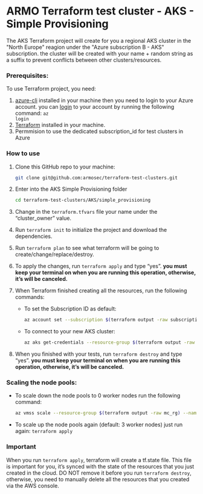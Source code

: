 # ARMO Terraform test cluster - AKS - Simple Provisioning


The AKS Terraform project will create for you a regional AKS cluster in the "North Europe" reagion under the "Azure subscription B - AKS" subscription. the cluster will be created with your name + random string as a suffix to prevent conflicts between other clusters/resources.

### Prerequisites:

To use Terraform project, you need:

1. [azure-cli](https://learn.microsoft.com/en-us/cli/azure/install-azure-cli-linux?pivots=apt) installed in your machine then you need to login to your Azure account. you can [login](https://learn.microsoft.com/en-us/cli/azure/authenticate-azure-cli) to your account by running the following command: 
<code>az login</code>
2. [Terraform](https://developer.hashicorp.com/terraform/downloads) installed in your machine.
3. Permmision to use the dedicated subscription_id for test clusters in Azure


### How to use

1. Clone this GitHub repo to your machine:
    ```sh
    git clone git@github.com:armosec/terraform-test-clusters.git
    ```

2. Enter into the AKS Simple Provisioning folder
    ```sh
    cd terraform-test-clusters/AKS/simple_provisioning
    ```

3. Change in the ```terraform.tfvars``` file your name under the “cluster_owner” value.

4. Run ```terraform init``` to initialize the project and download the dependencies.

5. Run ```terraform plan``` to see what terraform will be going to create/change/replace/destroy.

6. To apply the changes, run ```terraform apply``` and type “yes”. **you must keep your terminal on when you are running this operation, otherwise, it’s will be canceled.**

7. When Terraform finished creating all the resources, run the following commands:
    * To set the Subscription ID as default:
        ```sh
        az account set --subscription $(terraform output -raw subscription_id)
        ```
    * To connect to your new AKS cluster: 
        ```sh
        az aks get-credentials --resource-group $(terraform output -raw resource_group_name) --name $(terraform output -raw kubernetes_cluster_name)
        ```

8. When you finished with your tests, run ```terraform destroy``` and type “yes”. **you must keep your terminal on when you are running this operation, otherwise, it’s will be canceled.**


### Scaling the node pools:

* To scale down the node pools to 0 worker nodes run the following command:
    ```sh
    az vmss scale --resource-group $(terraform output -raw mc_rg) --name $(az vmss list --resource-group $(terraform output -raw mc_rg) |jq -r '.[].name') --new-capacity 0
    ```
* To scale up the node pools again (default: 3 worker nodes) just run again: 
    ```terraform apply```


### Important
When you run ```terraform apply```, terraform will create a tf.state file. This file is important for you, it’s synced with the state of the resources that you just created in the cloud. DO NOT remove it before you run ```terraform destroy```, otherwise, you need to manually delete all the resources that you created via the AWS console.
